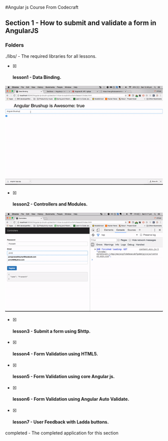 #Angular js Course From Codecraft

## Section 1 - How to submit and validate a form in AngularJS

### Folders

./libs/ - The required libraries for all lessons.

- [x] #### lesson1 - Data Binding.

![screencast](lesson1/lesson1.gif)

- [x] #### lesson2 - Controllers and Modules.

![screencast](lesson2/lesson2.gif)

- [x] #### lesson3 - Submit a form using $http.
- [x] #### lesson4 - Form Validation using HTML5.
- [x] #### lesson5 - Form Validation using core Angular js.
- [x] #### lesson6 - Form Validation using Angular Auto Validate.
- [x] #### lesson7 - User Feedback with Ladda buttons.

completed - The completed application for this section
